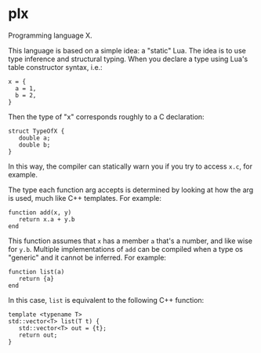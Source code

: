 # plx

Programming language X.

This language is based on a simple idea: a "static" Lua. The idea is to use type inference and structural typing. 
When you declare a type using Lua's table constructor syntax, i.e.:

```
x = {
  a = 1,
  b = 2,
}
```

Then the type of "x"  corresponds roughly to a C declaration:

```
struct TypeOfX {
   double a;
   double b;
}
```

In this way, the compiler can statically warn you if you try to access `x.c`, for example.

The type each function arg accepts is determined by looking at how the arg is used, much
like C++ templates. For example:

```
function add(x, y) 
   return x.a + y.b
end
```

This function assumes that `x` has a member `a` that's a number, and like wise for `y.b`.
Multiple implementations of `add` can be compiled when a type os "generic" and it cannot
be inferred. For example:

```
function list(a) 
   return {a}
end
```

In this case, `list` is equivalent to the following C++ function:

```
template <typename T>
std::vector<T> list(T t) {
   std::vector<T> out = {t};
   return out;
}
```

